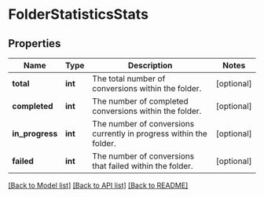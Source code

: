 # FolderStatisticsStats

## Properties
Name | Type | Description | Notes
------------ | ------------- | ------------- | -------------
**total** | **int** | The total number of conversions within the folder. | [optional] 
**completed** | **int** | The number of completed conversions within the folder. | [optional] 
**in_progress** | **int** | The number of conversions currently in progress within the folder. | [optional] 
**failed** | **int** | The number of conversions that failed within the folder. | [optional] 

[[Back to Model list]](../README.md#documentation-for-models) [[Back to API list]](../README.md#documentation-for-api-endpoints) [[Back to README]](../README.md)

